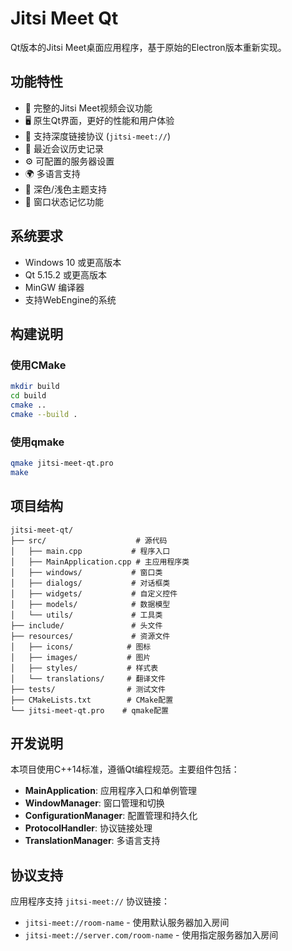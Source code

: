 # Jitsi Meet Qt

Qt版本的Jitsi Meet桌面应用程序，基于原始的Electron版本重新实现。

## 功能特性

- 🎥 完整的Jitsi Meet视频会议功能
- 🖥️ 原生Qt界面，更好的性能和用户体验
- 🔗 支持深度链接协议 (`jitsi-meet://`)
- 📝 最近会议历史记录
- ⚙️ 可配置的服务器设置
- 🌍 多语言支持
- 🎨 深色/浅色主题支持
- 💾 窗口状态记忆功能

## 系统要求

- Windows 10 或更高版本
- Qt 5.15.2 或更高版本
- MinGW 编译器
- 支持WebEngine的系统

## 构建说明

### 使用CMake

```bash
mkdir build
cd build
cmake ..
cmake --build .
```

### 使用qmake

```bash
qmake jitsi-meet-qt.pro
make
```

## 项目结构

```
jitsi-meet-qt/
├── src/                    # 源代码
│   ├── main.cpp           # 程序入口
│   ├── MainApplication.cpp # 主应用程序类
│   ├── windows/           # 窗口类
│   ├── dialogs/           # 对话框类
│   ├── widgets/           # 自定义控件
│   ├── models/            # 数据模型
│   └── utils/             # 工具类
├── include/               # 头文件
├── resources/             # 资源文件
│   ├── icons/            # 图标
│   ├── images/           # 图片
│   ├── styles/           # 样式表
│   └── translations/     # 翻译文件
├── tests/                # 测试文件
├── CMakeLists.txt        # CMake配置
└── jitsi-meet-qt.pro    # qmake配置
```

## 开发说明

本项目使用C++14标准，遵循Qt编程规范。主要组件包括：

- **MainApplication**: 应用程序入口和单例管理
- **WindowManager**: 窗口管理和切换
- **ConfigurationManager**: 配置管理和持久化
- **ProtocolHandler**: 协议链接处理
- **TranslationManager**: 多语言支持

## 协议支持

应用程序支持 `jitsi-meet://` 协议链接：

- `jitsi-meet://room-name` - 使用默认服务器加入房间
- `jitsi-meet://server.com/room-name` - 使用指定服务器加入房间
